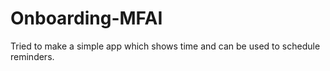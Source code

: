 # Onboarding-MFAI

Tried to make a simple app which shows time and can be used to schedule reminders.
